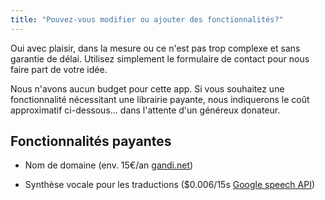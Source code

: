 ```yaml
---
title: "Pouvez-vous modifier ou ajouter des fonctionnalités?"
---
```


Oui avec plaisir, dans la mesure ou ce n'est pas trop complexe et sans garantie de délai. Utilisez simplement le formulaire de contact pour nous faire part de votre idée.

Nous n'avons aucun budget pour cette app. Si vous souhaitez une fonctionnalité nécessitant une librairie payante, nous indiquerons le coût approximatif ci-dessous... dans l'attente d'un généreux donateur.

## Fonctionnalités payantes

- Nom de domaine
  (env. 15€/an [gandi.net](https://shop.gandi.net/fr/domain/suggest?search=memo-riser))

- Synthèse vocale pour les traductions
  ($0.006/15s [Google speech API](https://cloud.google.com/speech/pricing))
